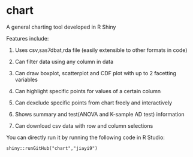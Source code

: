 # chart
A general charting tool developed in R Shiny

Features include:

1. Uses csv,sas7dbat,rda file (easily extensible to other formats in code)

2. Can filter data using any column in data

3. Can draw boxplot, scatterplot and CDF plot with up to 2 facetting variables

4. Can highlight specific points for values of a certain column

5. Can dexclude specific points from chart freely and interactively 

6. Shows summary and test(ANOVA and K-sample AD test) information

7. Can download csv data with row and column selections

You can directly run it by running the following code in R Studio:

`shiny::runGitHub("chart","jiayi9")`
